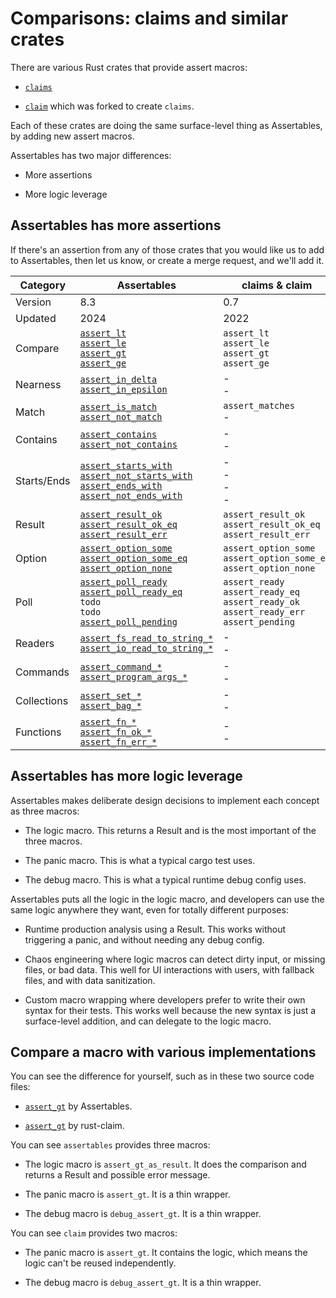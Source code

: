 # Comparisons: claims and similar crates

There are various Rust crates that provide assert macros:

* [`claims`](https://crates.io/crates/claims)

* [`claim`](https://crates.io/crates/claim) which was forked to create `claims`.

Each of these crates are doing the same surface-level thing as Assertables, by adding new assert macros.

Assertables has two major differences:

* More assertions

* More logic leverage


## Assertables has more assertions

If there's an assertion from any of those crates that you would like us to add to Assertables, then let us know, or create a merge request, and we'll add it.

| Category  | Assertables | claims & claim |
|---------|--------|-------------|
| Version | 8.3 |  0.7 |
| Updated | 2024 | 2022 |
| Compare  | [`assert_lt`](https://docs.rs/assertables/latest/assertables/assert_lt) <br> [`assert_le`](https://docs.rs/assertables/latest/assertables/assert_le) <br> [`assert_gt`](https://docs.rs/assertables/latest/assertables/assert_gt) <br> [`assert_ge`](https://docs.rs/assertables/latest/assertables/assert_ge) | `assert_lt` <br> `assert_le` <br> `assert_gt` <br> `assert_ge` |
| Nearness  | [`assert_in_delta`](https://docs.rs/assertables/latest/assertables/assert_in_delta) <br> [`assert_in_epsilon`](https://docs.rs/assertables/latest/assertables/assert_in_epsilon) | - <br> - |
| Match    | [`assert_is_match`](https://docs.rs/assertables/latest/assertables/assert_is_match) <br> [`assert_not_match`](https://docs.rs/assertables/latest/assertables/assert_not_match) | `assert_matches` <br> - |
| Contains | [`assert_contains`](https://docs.rs/assertables/latest/assertables/assert_contains) <br> [`assert_not_contains`](https://docs.rs/assertables/latest/assertables/assert_not_contains) | - <br> - |
| Starts/Ends | [`assert_starts_with`](https://docs.rs/assertables/latest/assertables/assert_starts_with) <br> [`assert_not_starts_with`](https://docs.rs/assertables/latest/assertables/assert_not_starts_with) <br> [`assert_ends_with`](https://docs.rs/assertables/latest/assertables/assert_ends_with) <br> [`assert_not_ends_with`](https://docs.rs/assertables/latest/assertables/assert_not_ends_with) | - <br> - <br> - <br> - |
| Result  | [`assert_result_ok`](https://docs.rs/assertables/latest/assertables/assert_result/assert_result_ok) <br> [`assert_result_ok_eq`](https://docs.rs/assertables/latest/assertables/assert_result/assert_result_ok_eq) <br> [`assert_result_err`](https://docs.rs/assertables/latest/assertables/assert_result/assert_result_err) | `assert_result_ok` <br> `assert_result_ok_eq` <br> `assert_result_err` |
| Option  | [`assert_option_some`](https://docs.rs/assertables/latest/assertables/assert_option/assert_option_some) <br> [`assert_option_some_eq`](https://docs.rs/assertables/latest/assertables/assert_option/assert_option_some_eq) <br> [`assert_option_none`](https://docs.rs/assertables/latest/assertables/assert_option/assert_option_none) | `assert_option_some` <br> `assert_option_some_eq` <br> `assert_option_none` |
| Poll    | [`assert_poll_ready`](https://docs.rs/assertables/latest/assertables/assert_poll/assert_poll_ready) <br>  [`assert_poll_ready_eq`](https://docs.rs/assertables/latest/assertables/assert_poll/assert_poll_ready_eq)  <br> `todo` <br> `todo` <br> [`assert_poll_pending`](https://docs.rs/assertables/latest/assertables/assert_poll/assert_poll_pending) | `assert_ready` <br> `assert_ready_eq` <br> `assert_ready_ok` <br> `assert_ready_err` <br>  `assert_pending` |
| Readers | [`assert_fs_read_to_string_*`](https://docs.rs/assertables/latest/assertables/assert_fs_read_to_string) <br> [`assert_io_read_to_string_*`](https://docs.rs/assertables/latest/assertables/assert_io_read_to_string) | - <br> - |
| Commands | [`assert_command_*`](https://docs.rs/assertables/latest/assertables/assert_command) <br> [`assert_program_args_*`](https://docs.rs/assertables/latest/assertables/assert_program_args) | - <br> - |
| Collections | [`assert_set_*`](https://docs.rs/assertables/latest/assertables/assert_set) <br> [`assert_bag_*`](https://docs.rs/assertables/latest/assertables/assert_bag) | - <br> - |
| Functions | [`assert_fn_*`](https://docs.rs/assertables/latest/assertables/assert_fn) <br> [`assert_fn_ok_*`](https://docs.rs/assertables/latest/assertables/assert_fn_ok) <br> [`assert_fn_err_*`](https://docs.rs/assertables/latest/assertables/assert_fn_err) | - <br> - |


## Assertables has more logic leverage

Assertables makes deliberate design decisions to implement each concept as three macros:

* The logic macro. This returns a Result and is the most important of the three macros.

* The panic macro. This is what a typical cargo test uses.

* The debug macro. This is what a typical runtime debug config uses.

Assertables puts all the logic in the logic macro, and developers can use the same logic anywhere they want, even for totally different purposes:

* Runtime production analysis using a Result. This works without triggering a panic, and without needing any debug config.

* Chaos engineering where logic macros can detect dirty input, or missing files, or bad data. This well for UI interactions with users, with fallback files, and with data sanitization.

* Custom macro wrapping where developers prefer to write their own syntax for their tests. This works well because the new syntax is just a surface-level addition, and can delegate to the logic macro.


## Compare a macro with various implementations

You can see the difference for yourself, such as in these two source code files:

* [`assert_gt`](https://github.com/SixArm/assertables-rust-crate/blob/main/src/assert_gt.rs) by Assertables.

* [`assert_gt`](https://crates.io/crates/rust-claim) by rust-claim.

You can see `assertables` provides three macros:

* The logic macro is `assert_gt_as_result`. It does the comparison and returns a Result and possible error message.

* The panic macro is `assert_gt`. It is a thin wrapper.

* The debug macro is `debug_assert_gt`. It is a thin wrapper.

You can see `claim` provides two macros:

* The panic macro is `assert_gt`. It contains the logic, which means the logic can't be reused independently.

* The debug macro is `debug_assert_gt`. It is a thin wrapper.

